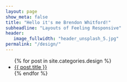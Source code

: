 ```yaml
---
layout: page
show_meta: false
title: "Hello it's me Brendon Whitford!"
subheadline: "Layouts of Feeling Responsive"
header:
   image_fullwidth: "header_unsplash_5.jpg"
permalink: "/design/"
---
```

<ul>
    {% for post in site.categories.design %}
    <li><a href="{{ site.url }}{{ site.baseurl }}{{ post.url }}">{{ post.title }}</a></li>
    {% endfor %}
</ul>